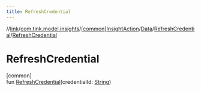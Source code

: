 ```yaml
---
title: RefreshCredential
---
```

//[link](../../../../../index.html)/[com.tink.model.insights](../../../index.html)/[[common]InsightAction](../../index.html)/[Data](../index.html)/[RefreshCredential](index.html)/[RefreshCredential](-refresh-credential.html)



# RefreshCredential



[common]\
fun [RefreshCredential](-refresh-credential.html)(credentialId: [String](https://kotlinlang.org/api/latest/jvm/stdlib/kotlin/-string/index.html))





